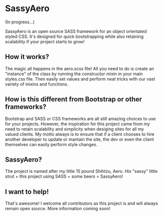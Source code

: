 # SassyAero

(In progress...)

SassyAero is an open source SASS framework for an object orientated styled CSS. It's designed for quick bootstrapping while also retaining scalability if your project starts to grow!

## How it works?

The magic all happens in the aero.scss file! All you need to do is create an "instance" of the class by running the constructor mixin in your main styles.css file. Then easily set values and perform neat tricks with our vast variety of mixins and functions.

## How is this different from Bootstrap or other frameworks?

Bootstrap and SASS or CSS frameworks are all still amazing choices to use for your projects. However, the inspiration for this project came from my need to retain scalability and simplicity when desiging sites for all my valued clients. My motto always is to ensure that if a client chooses to hire another developer to update or mantain the site, the dev or even the client themselves can easily perform style changes.

## SassyAero?

The project is named after my little 15 pound Shihtzu, Aero. His "sassy" little strut + this project using SASS + some beers = SassyAero!

## I want to help!

That's awesome! I welcome all contributors as this project is and will always remain open source. More information coming soon!
